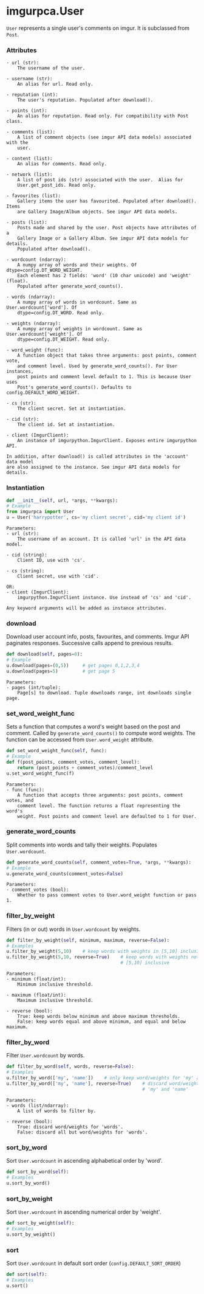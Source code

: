 # imgurpca.User
`User` represents a single user's comments on imgur. It is subclassed from
`Post`.

### Attributes
```
- url (str):
    The username of the user.

- username (str):
    An alias for url. Read only.

- reputation (int):
    The user's reputation. Populated after download().

- points (int):
    An alias for reputation. Read only. For compatibility with Post class.

- comments (list):
    A list of comment objects (see imgur API data models) associated with the
    user.

- content (list):
    An alias for comments. Read only.

- network (list):
    A list of post ids (str) associated with the user.  Alias for
    User.get_post_ids. Read only.

- favourites (list):
    Gallery items the user has favourited. Populated after download(). Items
    are Gallery Image/Album objects. See imgur API data models.

- posts (list):
    Posts made and shared by the user. Post objects have attributes of a
    Gallery Image or a Gallery Album. See imgur API data models for details.
    Populated after download().

- wordcount (ndarray):
    A numpy array of words and their weights. Of dtype=config.DT_WORD_WEIGHT.
    Each element has 2 fields: 'word' (10 char unicode) and 'weight' (float).
    Populated after generate_word_counts().

- words (ndarray):
    A numpy array of words in wordcount. Same as User.wordcount['word']. Of
    dtype=config.DT_WORD. Read only.

- weights (ndarray):
    A numpy array of weights in wordcount. Same as User.wordcount['weight']. Of
    dtype=config.DT_WEIGHT. Read only.

- word_weight (func):
    A function object that takes three arguments: post points, comment vote,
    and comment level. Used by generate_word_counts(). For User instances,
    post points and comment level default to 1. This is because User uses
    Post's generate_word_counts(). Defaults to config.DEFAULT_WORD_WEIGHT.

- cs (str):
    The client secret. Set at instantiation.

- cid (str):
    The client id. Set at instantiation.

- client (ImgurClient):
    An instance of imgurpython.ImgurClient. Exposes entire imgurpython API.

In addition, after download() is called attributes in the 'account' data model
are also assigned to the instance. See imgur API data models for details.
```

### Instantiation
```python
def __init__(self, url, *args, **kwargs):
# Example
from imgurpca import User
u = User('harrypotter', cs='my client secret', cid='my client id')
```
```
Parameters:
- url (str):
    The username of an account. It is called 'url' in the API data model.

- cid (string):
    Client ID, use with 'cs'.

- cs (string):
    Client secret, use with 'cid'.

OR:
- client (ImgurClient):
    imgurpython.ImgurClient instance. Use instead of 'cs' and 'cid'.

Any keyword arguments will be added as instance attributes.
```

### download
Download user account info, posts, favourites, and comments. Imgur API
paginates responses. Successive calls append to previous results.
```python
def download(self, pages=0):
# Example
u.download(pages=(0,5))     # get pages 0,1,2,3,4
u.download(pages=5)         # get page 5
```
```
Parameters:
- pages (int/tuple):
    Page[s] to download. Tuple downloads range, int downloads single page.
```

### set_word_weight_func
Sets a function that computes a word's weight based on the post and comment.
Called by `generate_word_counts()` to compute word weights. The function can
be accessed from `User.word_weight` attribute.
```python
def set_word_weight_func(self, func):
# Example
def f(post_points, comment_votes, comment_level):
    return (post_points + comment_votes)/comment_level
u.set_word_weight_func(f)
```
```
Parameters:
- func (func):
    A function that accepts three arguments: post points, comment votes, and
    comment level. The function returns a float representing the word's
    weight. Post points and comment level are defaulted to 1 for User.
```

### generate_word_counts
Split comments into words and tally their weights. Populates `User.wordcount`.
```python
def generate_word_counts(self, comment_votes=True, *args, **kwargs):
# Example
u.generate_word_counts(comment_votes=False)
```
```
Parameters:
- comment_votes (bool):
    Whether to pass comment votes to User.word_weight function or pass 1.
```

### filter_by_weight
Filters (in or out) words in `User.wordcount` by weights.
```python
def filter_by_weight(self, minimum, maximum, reverse=False):
# Examples
u.filter_by_weight(5,10)    # keep words with weights in [5,10] inclusive
u.filter_by_weight(5,10, reverse=True)    # keep words with weights not in
                                          # [5,10] inclusive
```
```
Parameters:
- minimum (float/int):
    Minimum inclusive threshold.

- maximum (float/int):
    Maximum inclusive threshold.

- reverse (bool):
    True: keep words below minimum and above maximum thresholds.
    False: keep words equal and above minimum, and equal and below maximum.
```

### filter_by_word
Filter `User.wordcount` by words.
```python
def filter_by_word(self, words, reverse=False):
# Examples
u.filter_by_word(['my', 'name'])    # only keep word/weights for 'my' and 'name'
u.filter_by_word(['my', 'name'], reverse=True)    # discard word/weights for  
                                                  # 'my' and 'name'
```
```
Parameters:
- words (list/ndarray):
    A list of words to filter by.

- reverse (bool):
    True: discard word/weights for 'words'.
    False: discard all but word/weights for 'words'.
```

### sort_by_word
Sort `User.wordcount` in ascending alphabetical order by 'word'.
```python
def sort_by_word(self):
# Examples
u.sort_by_word()
```

### sort_by_weight
Sort `User.wordcount` in ascending numerical order by 'weight'.
```python
def sort_by_weight(self):
# Examples
u.sort_by_weight()
```

### sort
Sort `User.wordcount` in default sort order (`config.DEFAULT_SORT_ORDER`)
```python
def sort(self):
# Examples
u.sort()
```
